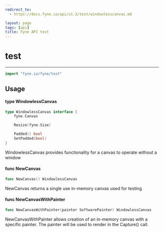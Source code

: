 ```yaml
---
redirect_to:
  - https://docs.fyne.io/api/v1.3/test/windowlesscanvas.md

layout: page
tags: [api]
title: Fyne API test
---
```



# test
---
```go
import "fyne.io/fyne/test"
```

## Usage

#### type WindowlessCanvas

```go
type WindowlessCanvas interface {
	fyne.Canvas

	Resize(fyne.Size)

	Padded() bool
	SetPadded(bool)
}
```

WindowlessCanvas provides functionality for a canvas to operate without a window

#### func  NewCanvas

```go
func NewCanvas() WindowlessCanvas
```
NewCanvas returns a single use in-memory canvas used for testing

#### func  NewCanvasWithPainter

```go
func NewCanvasWithPainter(painter SoftwarePainter) WindowlessCanvas
```
NewCanvasWithPainter allows creation of an in-memory canvas with a specific painter. The painter will be used to render in the Capture() call.

